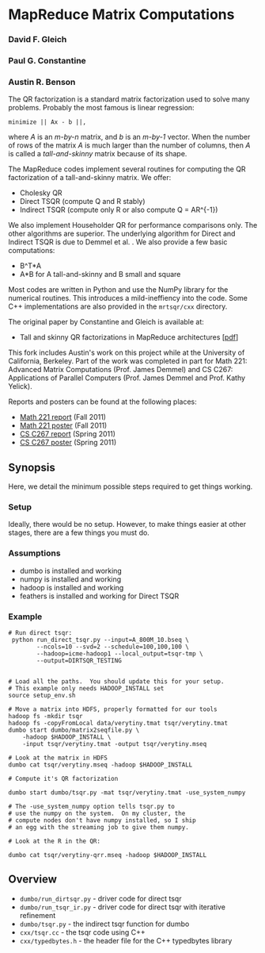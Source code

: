 MapReduce Matrix Computations
======

### David F. Gleich
### Paul G. Constantine
### Austin R. Benson

The QR factorization is a standard matrix factorization used to solve
many problems.  Probably the most famous is linear regression:

    minimize || Ax - b ||,

where _A_ is an _m-by-n_ matrix, and _b_ is an _m-by-1_ vector.
When the number of rows of the matrix _A_ is much larger than
the number of columns, then _A_ is called a _tall-and-skinny_
matrix because of its shape.

The MapReduce codes implement several routines for computing the QR
factorization of a tall-and-skinny matrix.  We offer:

* Cholesky QR
* Direct TSQR (compute Q and R stably)
* Indirect TSQR (compute only R or also compute Q = AR^{-1})

We also implement Householder QR for performance comparisons only.  The other
algorithms are superior.  The underlying algorithm for Direct and Indirect
TSQR is due to Demmel et al. .  We also provide a few basic computations:

* B^T*A
* A*B for A tall-and-skinny and B small and square

Most codes are written in Python and use the NumPy library
for the numerical routines.  This introduces a mild-ineffiency
into the code.  Some C++ implementations are also provided in the 
`mrtsqr/cxx` directory.

The original paper by Constantine and Gleich is available at:

* Tall and skinny QR factorizations in MapReduce architectures [[pdf](http://www.cs.purdue.edu/homes/dgleich/publications/Constantine%202011%20-%20TSQR.pdf)]

This fork includes Austin's work on this project while at the
University of California, Berkeley.  Part of the work was completed in
part for Math 221: Advanced Matrix Computations (Prof. James Demmel) and
CS C267: Applications of Parallel Computers (Prof. James Demmel and Prof. Kathy Yelick).

Reports and posters can be found at the following places:

* [Math 221 report](http://arbenson.github.com/portfolio/Math221/AustinBenson-math221-report.pdf) (Fall 2011)
* [Math 221 poster](http://arbenson.github.com/portfolio/Math221/AustinBenson-math221-poster.pdf) (Fall 2011)
* [CS C267 report](http://arbenson.github.com/portfolio/CS267/AustinBenson-cs267-report.pdf) (Spring 2011)
* [CS C267 poster](http://arbenson.github.com/portfolio/CS267/AustinBenson-cs267-poster.pdf) (Spring 2011)

Synopsis
--------

Here, we detail the minimum possible steps required to get things
working.

### Setup

Ideally, there would be no setup.  However, to make things easier
at other stages, there are a few things you must do.

### Assumptions

* dumbo is installed and working
* numpy is installed and working
* hadoop is installed and working
* feathers is installed and working for Direct TSQR

### Example

    # Run direct tsqr:
     python run_direct_tsqr.py --input=A_800M_10.bseq \
            --ncols=10 --svd=2 --schedule=100,100,100 \
            --hadoop=icme-hadoop1 --local_output=tsqr-tmp \
            --output=DIRTSQR_TESTING


    # Load all the paths.  You should update this for your setup.
    # This example only needs HADOOP_INSTALL set
    source setup_env.sh
    
    # Move a matrix into HDFS, properly formatted for our tools
    hadoop fs -mkdir tsqr
    hadoop fs -copyFromLocal data/verytiny.tmat tsqr/verytiny.tmat
    dumbo start dumbo/matrix2seqfile.py \
        -hadoop $HADOOP_INSTALL \
        -input tsqr/verytiny.tmat -output tsqr/verytiny.mseq
    
    # Look at the matrix in HDFS
    dumbo cat tsqr/verytiny.mseq -hadoop $HADOOP_INSTALL
        
    # Compute it's QR factorization
    
    dumbo start dumbo/tsqr.py -mat tsqr/verytiny.tmat -use_system_numpy
    
    # The -use_system_numpy option tells tsqr.py to 
    # use the numpy on the system.  On my cluster, the
    # compute nodes don't have numpy installed, so I ship
    # an egg with the streaming job to give them numpy.
    
    # Look at the R in the QR:
    
    dumbo cat tsqr/verytiny-qrr.mseq -hadoop $HADOOP_INSTALL

Overview
--------

* `dumbo/run_dirtsqr.py` - driver code for direct tsqr
* `dumbo/run_tsqr_ir.py` - driver code for direct tsqr with iterative refinement
* `dumbo/tsqr.py` - the indirect tsqr function for dumbo
* `cxx/tsqr.cc` - the tsqr code using C++
* `cxx/typedbytes.h` - the header file for the C++ typedbytes library
